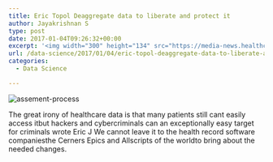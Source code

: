 ```yaml
---
title: Eric Topol Deaggregate data to liberate and protect it
author: Jayakrishnan S
type: post
date: 2017-01-04T09:26:32+00:00
excerpt: '<img width="300" height="134" src="https://media-news.healthcareguys.com/wp-content/uploads/2017/01/Eric_Topol_1483521993-300x134.jpg" class="attachment-medium size-medium wp-post-image" alt="" style="display: block; margin-bottom: 5px; clear:both;max-width: 100%;" srcset="https://media-news.healthcareguys.com/wp-content/uploads/2017/01/Eric_Topol_1483521993-300x134.jpg 300w, https://media-news.healthcareguys.com/wp-content/uploads/2017/01/Eric_Topol_1483521993-100x45.jpg 100w, https://media-news.healthcareguys.com/wp-content/uploads/2017/01/Eric_Topol_1483521993.jpg 800w" sizes="(max-width: 300px) 100vw, 300px" />The great irony of healthcare data is that many patients still cant easily access itbut hackers and cybercriminals can an exceptionally easy target for criminals wrote Eric J We cannot leave it to the health record software companiesthe Cerners Epics and Allscripts of the worldto bring about the needed changes '
url: /data-science/2017/01/04/eric-topol-deaggregate-data-to-liberate-and-protect-it/
categories:
  - Data Science

---
```

 ![assement-process](/blog/Eric_Topol_1483521993-300x134.jpg#center) 

 The great irony of healthcare data is that many patients still cant easily access itbut hackers and cybercriminals can an exceptionally easy target for criminals wrote Eric J We cannot leave it to the health record software companiesthe Cerners Epics and Allscripts of the worldto bring about the needed changes.